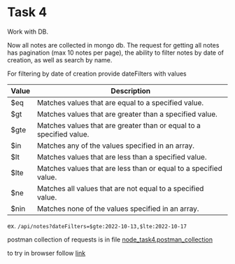 # Task 4

Work with DB. 

Now all notes are collected in mongo db. The request for getting all notes has pagination (max 10 notes per page), the ability to filter notes by date of creation, as well as search by name.

For filtering by date of creation provide dateFilters with values 

| Value | Description |
| ----- | ----------- |
| $eq | Matches values that are equal to a specified value. |
| $gt | Matches values that are greater than a specified value. |
| $gte | Matches values that are greater than or equal to a specified value. |
| $in | Matches any of the values specified in an array. |
| $lt | Matches values that are less than a specified value. |
| $lte | Matches values that are less than or equal to a specified value. |
| $ne | Matches all values that are not equal to a specified value. |
| $nin | Matches none of the values specified in an array. |


ex. ``/api/notes?dateFilters=$gte:2022-10-13,$lte:2022-10-17``



postman collection of requests is in file [node_task4.postman_collection](https://github.com/katyachok/node-ex/blob/node-develop-task2/node_task4.postman_collection.json)



to try in browser follow [link](https://node-task4.onrender.com/api/notes)
